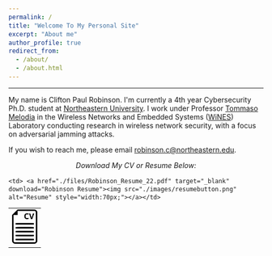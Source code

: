 ```yaml
---
permalink: /
title: "Welcome To My Personal Site"
excerpt: "About me"
author_profile: true
redirect_from: 
  - /about/
  - /about.html
---
```

<hr>

My name is Clifton Paul Robinson. I'm currently a 4th year Cybersecurity Ph.D. student at <a href="https://www.northeastern.edu/" target="_blank">Northeastern University</a>. I work under Professor <a href="https://ece.northeastern.edu/wineslab/tmelodia.php" target="_blank">Tommaso Melodia</a> in the Wireless Networks and Embedded Systems (<a href="https://ece.northeastern.edu/wineslab/index.php" target="_blank">WiNES</a>) Laboratory conducting research in wireless network security, with a focus on adversarial jamming attacks.


If you wish to reach me, please email <a href="mailto:robinson.c@northeastern.edu" target="_blank">robinson.c@northeastern.edu</a>.


<div style="page-break-after: always;"></div>


<p align="center"><i>Download My CV or Resume Below:</i></p>

<table class="center" cellspacing="0" cellpadding="0">
  <tr>
    <td align='right'> <a href="./files/CV22.pdf" target="_blank" download="Robinson CV"><img src="./images/cvbutton.png" alt="CV" style="width:50px;"><br></a></td>

    <td> <a href="./files/Robinson_Resume_22.pdf" target="_blank" download="Robinson Resume"><img src="./images/resumebutton.png" alt="Resume" style="width:70px;"></a></td>
   </tr>
</table>
